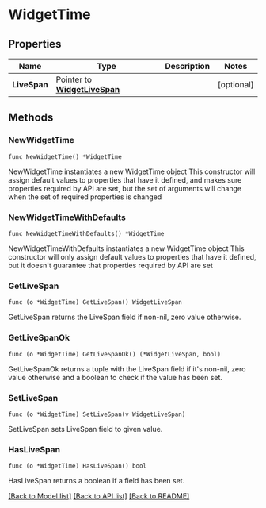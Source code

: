 # WidgetTime

## Properties

Name | Type | Description | Notes
---- | ---- | ----------- | ------
**LiveSpan** | Pointer to [**WidgetLiveSpan**](WidgetLiveSpan.md) |  | [optional] 

## Methods

### NewWidgetTime

`func NewWidgetTime() *WidgetTime`

NewWidgetTime instantiates a new WidgetTime object
This constructor will assign default values to properties that have it defined,
and makes sure properties required by API are set, but the set of arguments
will change when the set of required properties is changed

### NewWidgetTimeWithDefaults

`func NewWidgetTimeWithDefaults() *WidgetTime`

NewWidgetTimeWithDefaults instantiates a new WidgetTime object
This constructor will only assign default values to properties that have it defined,
but it doesn't guarantee that properties required by API are set

### GetLiveSpan

`func (o *WidgetTime) GetLiveSpan() WidgetLiveSpan`

GetLiveSpan returns the LiveSpan field if non-nil, zero value otherwise.

### GetLiveSpanOk

`func (o *WidgetTime) GetLiveSpanOk() (*WidgetLiveSpan, bool)`

GetLiveSpanOk returns a tuple with the LiveSpan field if it's non-nil, zero value otherwise
and a boolean to check if the value has been set.

### SetLiveSpan

`func (o *WidgetTime) SetLiveSpan(v WidgetLiveSpan)`

SetLiveSpan sets LiveSpan field to given value.

### HasLiveSpan

`func (o *WidgetTime) HasLiveSpan() bool`

HasLiveSpan returns a boolean if a field has been set.


[[Back to Model list]](../README.md#documentation-for-models) [[Back to API list]](../README.md#documentation-for-api-endpoints) [[Back to README]](../README.md)


